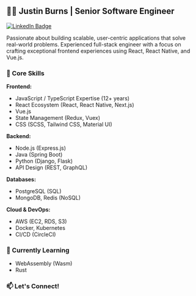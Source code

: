 ## 👨‍💻 Justin Burns | Senior Software Engineer

[![LinkedIn Badge](https://img.shields.io/badge/LinkedIn-Connect-blue?logo=linkedin&style=flat)](https://www.linkedin.com/in/justin-burns-dev) 

Passionate about building scalable, user-centric applications that solve real-world problems.  Experienced full-stack engineer with a focus on crafting exceptional frontend experiences using React, React Native, and Vue.js.

### 🚀 Core Skills

**Frontend:**

*   JavaScript / TypeScript Expertise (12+ years)
*   React Ecosystem (React, React Native, Next.js)
*   Vue.js
*   State Management (Redux, Vuex)
*   CSS (SCSS, Tailwind CSS, Material UI)

**Backend:**

*   Node.js (Express.js)
*   Java (Spring Boot)
*   Python (Django, Flask)
*   API Design (REST, GraphQL)

**Databases:**

*   PostgreSQL (SQL)
*   MongoDB, Redis (NoSQL)

**Cloud & DevOps:**

*   AWS (EC2, RDS, S3)
*   Docker, Kubernetes 
*   CI/CD (CircleCI)

### 🌱 Currently Learning

*   WebAssembly (Wasm)
*   Rust

### 📫 Let's Connect!
